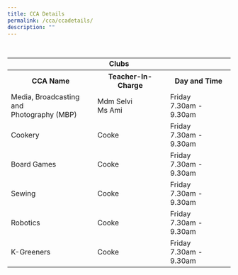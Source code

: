 ```yaml
---
title: CCA Details
permalink: /cca/ccadetails/
description: ""
---
```

<table align="center">
	<tr>
    <td colspan="3" align="center"><b>Clubs</b></td>
  </tr>
	 <tr>  
    <th align="center">CCA Name</th>  
    <th align="center">Teacher-In-Charge</th>  
    <th align="center">Day and Time</th>  
  </tr>
	<tr>
    <td>Media, Broadcasting and <br>Photography (MBP)</td>
    <td>Mdm Selvi <br> Ms Ami</td>
    <td>Friday <br> 7.30am - 9.30am</td>
  </tr>
		<tr>
    <td>Cookery</td>
    <td>Cooke</td>
    <td>Friday <br> 7.30am - 9.30am</td>
  </tr>
		<tr>
    <td>Board Games</td>
    <td>Cooke</td>
    <td>Friday <br> 7.30am - 9.30am</td>
  </tr>
	<tr>
    <td>Sewing</td>
    <td>Cooke</td>
    <td>Friday <br> 7.30am - 9.30am</td>
  </tr>
	<tr>
    <td>Robotics</td>
    <td>Cooke</td>
  <td>Friday <br> 7.30am - 9.30am</td>
  </tr>
		<tr>
    <td>K-Greeners</td>
    <td>Cooke</td>
    <td>Friday <br> 7.30am - 9.30am</td>
  </tr>
</table>